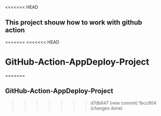 <<<<<<< HEAD
## This project shouw how to work with github action 
=======
<<<<<<< HEAD
# GitHub-Action-AppDeploy-Project
=======
## GitHub-Action-AppDeploy-Project
>>>>>>> d7db647 (new commit)
>>>>>>> 1bcc904 (changes done)
